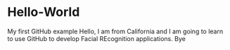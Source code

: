 # Hello-World
My first GitHub example
Hello, I am from California and I am going to learn to use GitHub to develop Facial REcognition applications.
Bye
